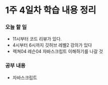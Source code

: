 # 1주 4일차 학습 내용 정리
### 오늘 할 일
- 11시부터 코드 리뷰가 있다.
- 4시부터 6시까지 깃허브 레벨2 강의가 있다
- 렉쳐04 레슨04 자바스크립트 이해하기를 나갈 것
### 공부 내용
- 자바스크립트 
